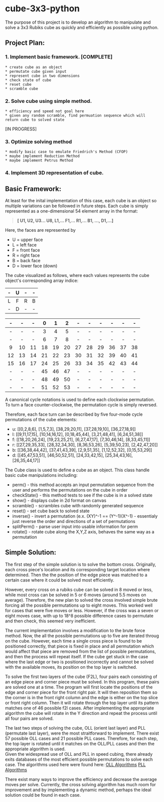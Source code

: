 # cube-3x3-python

The purpose of this project is to develop an algorithm to manipulate and solve a 3x3 Rubiks cube as quickly and efficiently as possible using python.

## Project Plan:
### 1. Implement basic framework.  [COMPLETE]
	* create cube as an object
	* permutate cube given input
	* represent cube in two dimensions
	* check state of cube
	* reset cube
	* scramble cube



### 2. Solve cube using simple method.
	* efficiency and speed not goal here
	* given any random scramble, find permuation sequence which will return cube to solved state

[IN PROGRESS]

### 3. Optimize solving method
	* modify basic case to emulate Friedrich's Method (CFOP)
	* maybe implement Reduction Method
	* maybe implement Petrus Method

### 4. Implement 3D representation of cube.


## Basic Framework:

At least for the inital implementation of this case, each cube is an object so multiple variations can be followed in future steps.
Each cube is simply represented as a one-dimensional 54 element array in the format: 

> **[ U1, U2, U3... U8, L1,... F1,... R1,... B1, ..., D1,...]**

Here, the faces are represented by
* U = upper face
* L = left face
* F = front face
* R = right face
* B = back face
* D = lower face (down)

The cube visualized as follows, where each values represents the cube object's corresponding array indice:

-|U|-|-
:-----:|:-----:|:-----:|:-----:
L|F|R|B
-|D|-|-

-|-|-|0|1|2|-|-|-|-|-|-
:-----:|:-----:|:-----:|:-----:|:-----:|:-----:|:-----:|:-----:|:-----:|:-----:|:-----:|:-----:
-|-|-|3|4|5|-|-|-|-|-|-
-|-|-|6|7|8|-|-|-|-|-|-
9|10|11|18|19|20|27|28|29|36|37|38
12|13|14|21|22|23|30|31|32|39|40|41
15|16|17|24|25|26|33|34|35|42|43|44
-|-|-|45|46|47|-|-|-|-|-|-
-|-|-|48|49|50|-|-|-|-|-|-
-|-|-|51|52|53|-|-|-|-|-|-

A canonical cycle notations is used to define each clockwise permutation.  
To turn a face counter-clockwise, the permutation cycle is simply reversed.

Therefore, each face turn can be described by five four-mode cycle permutations of the cube elements:
* u: [[0,2,8,6],     [1,5,7,3],     [38,29,20,11], [37,28,19,10], [36,27,18,9]]
* l: [[9,11,17,15],  [10,14,16,12], [0,18,45,44],  [3,21,48,41],  [6,24,51,38]]
* f: [[18,20,26,24], [19,23,25,21], [6,27,47,17],  [7,30,46,14],  [8,33,45,11]]
* r: [[27,29,35,33], [28,32,34,30], [8,36,53,26],  [5,39,50,23],  [2,42,47,20]]
* b: [[36,38,44,42], [37,41,43,39], [2,9,51,35],   [1,12,52,32],  [0,15,53,29]]
* d: [[45,47,53,51], [46,50,52,51], [24,33,42,15], [25,34,43,16], [26,35,44,17]]

The Cube class is used to define a cube as an object.  This class handle basic cube manipulations including:
* perm() - this method accepts an input permutation sequence from the user and performs the permutations on the cube in order
* checkState() - this method tests to see if the cube is in a solved state
* show() - displays cube in 2d format on canvas
* scramble() - scrambles cube with randomly generated sequence
* reset() - set cube back to solved state
* inverse() - invert a permutation (e.x. (XY)^-1 == (Y^-1)(X^-1)
	    - essentialy just reverse the order and directions of a set of permutations
* splitPerm() - parse user input into usable information for perm
* rotate() - rotate cube along the X,Y,Z axis, behaves the same way as a permutation

## Simple Solution:

The first step of the simple solution is to solve the bottom cross.
Originally, each cross piece's location and its corresponding target location where determined.  Then the the position of the edge piece was matched to a certain 
case where it could be solved most efficiently.

However, every cross on a rubiks cube can be solved in 8 moved or less, while most cross can be solved in 5 or 6 moves (around 5.5 moves on average).  Therefore,
the new plan to solved the cross involved simple brute forcing all the possible permutations up to eight moves.  This worked well for cases that were five moves or less.
However, if the cross was a seven or eight moves case, with up to 18^8 possible difference cases to permutate and then check, this seemed very inefficient.

The current implementation involves a modification to the brute force method.  Now, the all the possible permutations up to five are iterated throug on the cube.
However, each time a single cross piece is found to be positioned correctly, that piece is fixed in place and all permutation which would affect that piece are removed from
the list of possible permutations, and then the process will repeat itself.  If the cube get stuck in the case where the last edge or two is positioned incorrectly and cannot
be solved with the available moves, its position on the top layer is switched.

To solve the first two layers of the cube (F2L), four pairs each consisting of an edge piece and corner piece must be solved.  In this program, these pairs are solved one at a 
time.  The program will first locate the positions of the edge and corner piece for the front right pair.  It will then reposition them so the corner is in the front right column and 
the edge is either on the top slice or front right column.  Then it will rotate through the top layer until its pattern matches one of 46 possible f2l cases.  After implementing
the appropriate algorithm the cube will rotate in the Y direction and repeat the process until all four pairs are solved.

The last two steps of solving the cube, OLL (orient last layer) and PLL (permutate last layer), were the most straitforward to implement.  There exist 57 possible OLL cases
and 21 possible PLL cases.  Therefore, for each step, the top layer is rotated until it matches on the OLL/PLL cases and then the appropriate algorithm is used.  
Given the widespread use of OLL and PLL in speed cubing, there already exits databases of the most efficient possible permutations to solve each case.  The algorithms
used here were found here:
[OLL Algorithms](https://www.speedsolving.com/wiki/index.php/OLL)
[PLL Algorithms](https://www.speedsolving.com/wiki/index.php/PLL)


There exist many ways to improve the efficiency and decrease the average moves per solve.  Currently, the cross solving algorithm has much room for improvement and by implementing
a dynamic method, perhaps the ideal solution could be found in each case.





